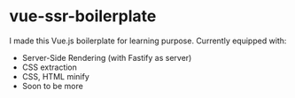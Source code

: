 # vue-ssr-boilerplate

I made this Vue.js boilerplate for learning purpose. Currently equipped with:

- Server-Side Rendering (with Fastify as server)
- CSS extraction
- CSS, HTML minify
- Soon to be more
